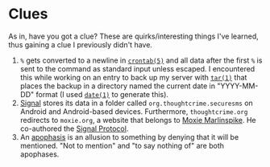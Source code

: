 # Clues

As in, have you got a clue? These are quirks/interesting things I've
learned, thus gaining a clue I previously didn't have.

1. `%` gets converted to a newline in
  [`crontab(5)`](https://man.openbsd.org/crontab.5) and all data after the
  first `%` is sent to the command as standard input unless
  escaped. I encountered this while working on an entry to back up my
  server with [`tar(1)`](https://man.openbsd.org/tar) that
  places the backup in a directory named the current date in
  "YYYY-MM-DD" format (I used [`date(1)`](https://man.openbsd.org/date) to
  generate this).
2. [Signal](https://www.signal.org/) stores its data in a folder called
  `org.thoughtcrime.securesms` on Android and Android-based
  devices. Furthermore, `thoughtcrime.org` redirects to `moxie.org`,
  a website that belongs to [Moxie
  Marlinspike](https://en.wikipedia.org/wiki/Moxie_Marlinspike). He
  co-authored the [Signal
  Protocol](https://en.wikipedia.org/wiki/Signal_Protocol).
3. An [apophasis](https://en.wiktionary.org/wiki/apophasis)
   is an allusion to something by denying that it will be
   mentioned. "Not to mention" and "to say nothing of" are
   both apophases.
